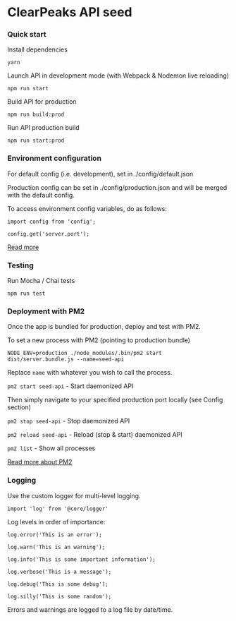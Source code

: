 # ClearPeaks API seed

### Quick start

Install dependencies

`yarn`

Launch API in development mode (with Webpack & Nodemon live reloading)

`npm run start`

Build API for production

`npm run build:prod`

Run API production build

`npm run start:prod`

### Environment configuration

For default config (i.e. development), set in ./config/default.json

Production config can be set in ./config/production.json and will be merged with the default config.

To access environment config variables, do as follows:

`import config from 'config';`

`config.get('server.port');`

[Read more](https://www.npmjs.com/package/config)

### Testing

Run Mocha / Chai tests

`npm run test`

### Deployment with PM2

Once the app is bundled for production, deploy and test with PM2.

To set a new process with PM2 (pointing to production bundle)

`NODE_ENV=production ./node_modules/.bin/pm2 start dist/server.bundle.js --name=seed-api`

Replace `name` with whatever you wish to call the process.

`pm2 start seed-api` - Start daemonized API

Then simply navigate to your specified production port locally (see Config section)

`pm2 stop seed-api` - Stop daemonized API

`pm2 reload seed-api` - Reload (stop & start) daemonized API

`pm2 list` - Show all processes

[Read more about PM2](http://pm2.keymetrics.io/docs/usage/quick-start/)

### Logging

Use the custom logger for multi-level logging.

`import 'log' from '@core/logger'`

Log levels in order of importance:

`log.error('This is an error');`

`log.warn('This is an warning');`

`log.info('This is some important information');`

`log.verbose('This is a message');`

`log.debug('This is some debug');`

`log.silly('This is some random');`

Errors and warnings are logged to a log file by date/time.

